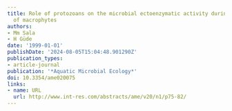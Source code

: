 ```yaml
---
title: Role of protozoans on the microbial ectoenzymatic activity during the degradation
  of macrophytes
authors:
- Mm Sala
- H Güde
date: '1999-01-01'
publishDate: '2024-08-05T15:04:48.901290Z'
publication_types:
- article-journal
publication: '*Aquatic Microbial Ecology*'
doi: 10.3354/ame020075
links:
- name: URL
  url: http://www.int-res.com/abstracts/ame/v20/n1/p75-82/
---
```

